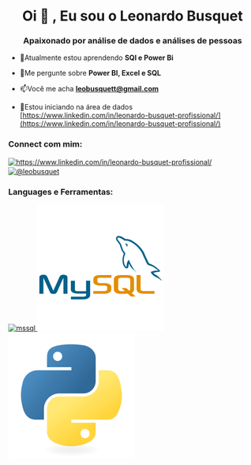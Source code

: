 <h1 align="center">Oi 👋 , Eu sou o Leonardo Busquet</h1>
<h3 align="center">Apaixonado por análise de dados e análises de pessoas</h3>

- 🌱Atualmente estou aprendendo  **SQl e Power Bi**

- 💬Me pergunte sobre **Power BI, Excel e SQL**

- 📫Você me acha **leobusquett@gmail.com**

- 📄Estou iniciando na área de dados [https://www.linkedin.com/in/leonardo-busquet-profissional/](https://www.linkedin.com/in/leonardo-busquet-profissional/)

<h3 align="left">Connect com mim:</h3>
<p align="left">
<a href="https://linkedin.com/in/https://www.linkedin.com/in/leonardo-busquet-profissional/" target="blank"><img align="center" src="https://raw.githubusercontent.com/rahuldkjain/github-profile-readme-generator/master/src/images/icons/Social/linked-in-alt.svg" alt="https://www.linkedin.com/in/leonardo-busquet-profissional/" altura="30" largura="40" /></a>
<a href="https://instagram.com/@leobusquet" target="blank"><img align="center" src=" https://raw.githubusercontent.com/rahuldkjain/github-profile-readme-generator/master/src/images/icons/Social/instagram.svg" alt="@leobusquet" altura="largura de 30" ="40" /></a>
</p>

<h3 align="esquerda">Languages e Ferramentas:</h3>
<p align="left"> <a href="https://www.microsoft.com/en-us/sql-server" target="_blank" rel="noreferrer"> <img src=" https://www.svgrepo.com/show/303229/microsoft-sql-server-logo.svg" alt="mssql" largura="40" altura="40"/> </a> <a href="https://www.mysql.com/" target="_blank" rel="noreferrer"> <img src="https://raw.githubusercontent.com/devicons/devicon/master/icons/mysql/mysql-original-wordmark.svg" alt="mysql" largura="40" altura="40"/> </a> <a href="https://www.python.org" target="_blank" rel="noreferrer"> <img src="https://raw.githubusercontent.com/devicons/devicon/master/icons/python/python-original.svg" alt="python" largura="40" altura="40"/> </a> </p>


<!---
- 👋 Hi, I’m @LeonardoBusquet
- 👀 I’m interested in ...
- 🌱 I’m currently learning ...
- 💞️ I’m looking to collaborate on ...
- 📫 How to reach me ...


LeonardoBusquet/LeonardoBusquet is a ✨ special ✨ repository because its `README.md` (this file) appears on your GitHub profile.
You can click the Preview link to take a look at your changes.
--->
